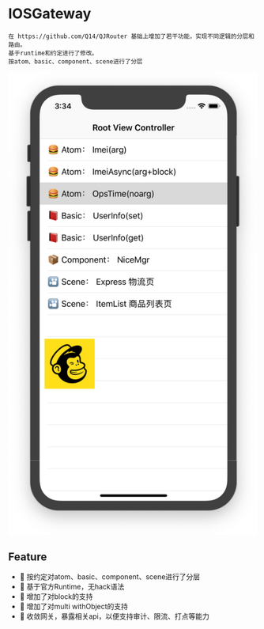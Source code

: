 # IOSGateway
```text
在 https://github.com/Q14/QJRouter 基础上增加了若干功能，实现不同逻辑的分层和路由。
基于runtime和约定进行了修改。
按atom、basic、component、scene进行了分层
```

![demo](ReadDemo.jpg)

## Feature
- 🎉 按约定对atom、basic、component、scene进行了分层
- 🎉 基于官方Runtime，无hack语法
- 🎉 增加了对block的支持
- 🎉 增加了对multi withObject的支持
- 🎉 收敛网关，暴露相关api，以便支持审计、限流、打点等能力
